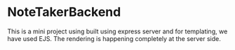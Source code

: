 # NoteTakerBackend
This is a mini project using built using express server and for templating, we have used EJS. The rendering is happening completely at the server side.

